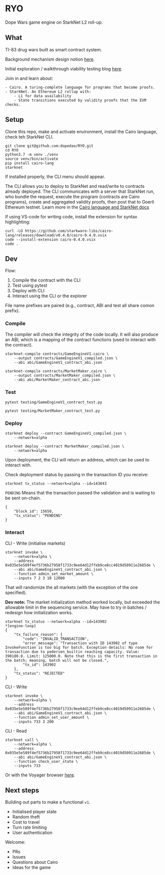 # RYO
Dope Wars game engine on StarkNet L2 roll-up.

## What

TI-83 drug wars built as smart contract system.

Background mechanism design notion [here](https://dope-wars.notion.site/dope-22fe2860c3e64b1687db9ba2d70b0bb5).

Initial exploration / walkthrough viability testing blog [here](https://perama-v.github.io/cairo/game/world).

Join in and learn about:

    - Cairo. A turing-complete language for programs that become proofs.
    - StarkNet. An Ethereum L2 rollup with:
        - L1 for data availability
        - State transitions executed by validity proofs that the EVM checks.

## Setup

Clone this repo, make and activate environment, install the Cairo language, check teh StarkNet CLI.

```
git clone git@github.com:dopedao/RYO.git
cd RYO
python3.7 -m venv ./venv
source venv/bin/activate
pip install cairo-lang
starknet
```
If installed properly, the CLI menu should appear.

The CLI allows you to deploy to StarkNet and read/write to contracts
already deployed. The CLI communicates with a server that StarkNet
run, who bundle the request, execute the program (contracts are
Cairo programs), create and aggregated validity proofs, then post that
to Goerli Ethereum testnet. Learn more in the [Cairo language and StarkNet docs](https://www.cairo-lang.org/docs/)

If using VS-code for writing code, install the extension for syntax highlighting:
```
curl -LO https://github.com/starkware-libs/cairo-lang/releases/download/v0.4.0/cairo-0.4.0.vsix
code --install-extension cairo-0.4.0.vsix
code .
```

## Dev

Flow:

1. Compile the contract with the CLI
2. Test using pytest
3. Deploy with CLI
4. Interact using the CLI or the explorer

File name prefixes are paired (e.g., contract, ABI and test all share comon prefix).

### Compile

The compiler will check the integrity of the code locally.
It will also produce an ABI, which is a mapping of the contract functions
(used to interact with the contract).
```
starknet-compile contracts/GameEngineV1.cairo \
    --output contracts/GameEngineV1_compiled.json \
    --abi abi/GameEngineV1_contract_abi.json

starknet-compile contracts/MarketMaker.cairo \
    --output contracts/MarketMaker_compiled.json \
    --abi abi/MarketMaker_contract_abi.json
```

### Test

```
pytest testing/GameEngineV1_contract_test.py

pytest testing/MarketMaker_contract_test.py
```

### Deploy

```
starknet deploy --contract GameEngineV1_compiled.json \
    --network=alpha

starknet deploy --contract MarketMaker_compiled.json \
    --network=alpha
```
Upon deployment, the CLI will return an address, which can be used
to interact with.

Check deployment status by passing in the transaction ID you receive:
```
starknet tx_status --network=alpha --id=143843
```
`PENDING` Means that the transaction passed the validation and is waiting to be sent on-chain.
```
{
    "block_id": 15650,
    "tx_status": "PENDING"
}
```
### Interact

CLI - Write (initialise markets)
```
starknet invoke \
    --network=alpha \
    --address 0x035e5e589f4ef5736b27958f1733c9ee64d12ffeb9ce8cc4019d50911e2685de \
    --abi abi/GameEngineV1_contract_abi.json \
    --function admin_set_market_amount \
    --inputs 7 2 3 10 12000
```
That will randomize the all markets (with the exception of the one specified).

**Dev note:** The market initialization method worked locally, but exceeded the allowable limit in the sequencing service. May have to try in batches / redesign how initialization works.
```
starknet tx_status --network=alpha --id=143902                                                                                                                                                                                          *[engine-loop]
{
    "tx_failure_reason": {
        "code": "INVALID_TRANSACTION",
        "error_message": "Transaction with ID 143902 of type InvokeFunction is too big for batch. Exception details: No room for transaction due to pedersen_builtin reaching capacity. Value: 390180.0. Limit: 125000.0. Note that this is the first transaction in the batch; meaning, batch will not be closed.",
        "tx_id": 143902
    },
    "tx_status": "REJECTED"
}
```


CLI - Write
```
starknet invoke \
    --network=alpha \
    --address 0x035e5e589f4ef5736b27958f1733c9ee64d12ffeb9ce8cc4019d50911e2685de \
    --abi abi/GameEngineV1_contract_abi.json \
    --function admin_set_user_amount \
    --inputs 733 3 200
```
CLI - Read
```
starknet call \
    --network=alpha \
    --address 0x035e5e589f4ef5736b27958f1733c9ee64d12ffeb9ce8cc4019d50911e2685de \
    --abi abi/GameEngineV1_contract_abi.json \
    --function check_user_state \
    --inputs 733
```
Or with the Voyager browser [here](https://voyager.online/contract/0x035e5e589f4ef5736b27958f1733c9ee64d12ffeb9ce8cc4019d50911e2685de#writeContract).

## Next steps

Building out parts to make a functional `v1`.

- Initialised player state
- Random theft
- Cost to travel
- Turn rate limiting
- User authentication

Welcome:

- PRs
- Issues
- Questions about Cairo
- Ideas for the game